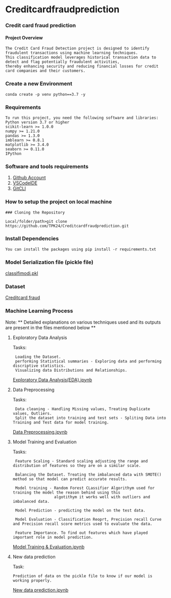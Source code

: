 # Creditcardfraudprediction

### Credit card fraud prediction

#### Project Overview
```
The Credit Card Fraud Detection project is designed to identify fraudulent transactions using machine learning techniques.
This classification model leverages historical transaction data to detect and flag potentially fraudulent activities,
thereby enhancing security and reducing financial losses for credit card companies and their customers.
```
### Create a new Environment

```
conda create -p venv python==3.7 -y
```

### Requirements
```
To run this project, you need the following software and libraries:
Python version 3.7 or higher
scikit-learn >= 1.0.0
numpy >= 1.21.0
pandas >= 1.3.0
imblearn >= 0.8.1
matplotlib >= 3.4.0
seaborn >= 0.11.0
IPython
```

### Software and tools requirements

1. [Github Account](https://github.com/TPK24/Creditcardfraudprediction)
2. [VSCodeIDE](https://code.visualstudio.com/)
3. [GitCLI](https://git-scm.com/)


### How to setup the project on local machine
```
### Cloning the Repository

Local/folder/path>git clone https://github.com/TPK24/Creditcardfraudprediction.git
```

### Install Dependencies
```
You can install the packages using pip install -r requirements.txt
```

### Model Serialization file (pickle file)

[classifimodi.pkl](https://github.com/TPK24/Creditcardfraudprediction/tree/main/Models)

### Dataset

[Creditcard fraud](https://www.kaggle.com/datasets/mlg-ulb/creditcardfraud)

### Machine Learning Process

Note: ** Detailed explanations on various techniques used and its outputs are present in the files mentioned below **

1. Exploratory Data Analysis

   Tasks:

        Loading the Dataset.
        performing Statistical summaries - Exploring data and performing discriptive statistics.
        Visualizing data Distributions and Relationships.
   
   [Exploratory Data Analysis(EDA).ipynb](https://github.com/TPK24/Creditcardfraudprediction/blob/main/notebook/Exploratory%20Data%20Analysis(EDA).ipynb)
   


3. Data Preprocessing

   Tasks:

        Data cleaning - Handling Missing values, Treating Duplicate values, Outliers.
        Split the dataset into training and test sets - Spliting Data into Training and Test data for model training.
   
   [Data Preprocessing.ipynb](https://github.com/TPK24/Creditcardfraudprediction/blob/main/notebook/Data%20Preprocessing.ipynb)
   
4. Model Training and Evaluation

    Tasks:

        Feature Scaling - Standard scaling adjusting the range and distribution of features so they are on a similar scale.
   
        Balancing the Dataset. Treating the imbalanced data with SMOTE() method so that model can predict accurate results.
   
        Model training - Random Forest CLassifier Algorithym used for training the model the reason behind using this
                         algotithym it works well with outliers and imbalanced data.
   
        Model Prediction - predicting the model on the test data.
   
        Model Evaluation - Classification Reoprt, Precision recall Curve and Precision recall score metrics used to evaluate the data.
   
        Feature Importance. To find out features which have played important role in model prediction.
   
   [Model Training & Evaluation.ipynb](https://github.com/TPK24/Creditcardfraudprediction/blob/main/notebook/Model%20Training%20%26%20Evaluation.ipynb)
   
 6. New data prediction
    
    Task:
    
        Prediction of data on the pickle file to know if our model is working properly.
    
    [New data prediction.ipynb](https://github.com/TPK24/Creditcardfraudprediction/blob/main/notebook/New%20data%20prediction.ipynb)

    
